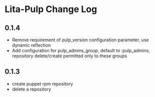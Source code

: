 # Lita-Pulp Change Log

## 0.1.4
* Remove requirement of pulp_version configuration parameter, use dynamic reflection
* Add configuration for pulp_admins_group, default to :pulp_admins, repository delete/create permitted only to these groups

## 0.1.3
* create puppet rpm repository
* delete a repository

